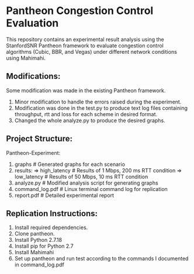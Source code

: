# Pantheon Congestion Control Evaluation
This repository contains an experimental result analysis using the StanfordSNR Pantheon framework to evaluate congestion control algorithms (Cubic, BBR, and Vegas) under different network conditions using Mahimahi. 

## Modifications:
Some modification was made in the existing Pantheon framework.
1. Minor modification to handle the errors raised during the experiment.
2. Modification was done in the test.py to produce text log files containing throughput, rtt and loss for each scheme in desired format.
3. Changed the whole analyze.py to produce the desired graphs.

## Project Structure:
Pantheon-Experiment:
1. graphs                   # Generated graphs for each scenario
2. results:
=> high_latency            # Results of 1 Mbps, 200 ms RTT condition
=> low_latency             # Results of 50 Mbps, 10 ms RTT condition
4. analyze.py               # Modified analysis script for generating graphs
5. command_log.pdf          # Linux terminal command log for replication
6. report.pdf               # Detailed experimental report

## Replication Instructions:
1. Install required dependencies.
2. Clone pantheon.
3. Install Python 2.7.18
4. Install pip for Python 2.7
5. Install Mahimahi
6. Set up pantheon and run test according to the commands I documented in command_log.pdf
